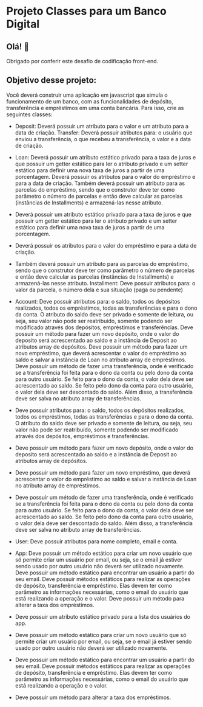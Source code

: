 # Projeto Classes para um Banco Digital

## Olá! 👋

Obrigado por conferir este desafio de codificação front-end.

## Objetivo desse projeto:

Você deverá construir uma aplicação em javascript que simula o funcionamento de um banco, com as funcionalidades de depósito, transferência e empréstimos em uma conta bancária. Para isso, crie as seguintes classes:

* Deposit: Deverá possuir um atributo para o valor e um atributo para a data de criação.
Transfer: Deverá possuir atributos para: o usuário que enviou a transferência, o que recebeu a transferência, o valor e a data de criação.

* Loan: Deverá possuir um atributo estático privado para a taxa de juros e que possuir um getter estático para ler o atributo privado e um setter estático para definir uma nova taxa de juros a partir de uma porcentagem. Deverá possuir os atributos para o valor do empréstimo e para a data de criação. Também deverá possuir um atributo para as parcelas do empréstimo, sendo que o construtor deve ter como parâmetro o número de parcelas e então deve calcular as parcelas (instâncias de Installments) e armazená-las nesse atributo.

* Deverá possuir um atributo estático privado para a taxa de juros e que possuir um getter estático para ler o atributo privado e um setter estático para definir uma nova taxa de juros a partir de uma porcentagem.

* Deverá possuir os atributos para o valor do empréstimo e para a data de criação.

* Também deverá possuir um atributo para as parcelas do empréstimo, sendo que o construtor deve ter como parâmetro o número de parcelas e então deve calcular as parcelas (instâncias de Installments) e armazená-las nesse atributo.
Installment: Deve possuir atributos para: o valor da parcela, o número dela e sua situação (paga ou pendente)

* Account: Deve possuir atributos para: o saldo, todos os depósitos realizados, todos os empréstimos, todas as transferências e para o dono da conta. O atributo do saldo deve ser privado e somente de leitura, ou seja, seu valor não pode ser reatribuído, somente podendo ser modificado através dos depósitos, empréstimos e transferências. Deve possuir um método para fazer um novo depósito, onde o valor do deposito será acrescentado ao saldo e a instância de Deposit ao atributos array de depósitos. Deve possuir um método para fazer um novo empréstimo, que deverá acrescentar o valor do empréstimo ao saldo e salvar a instância de Loan no atributo array de empréstimos. Deve possuir um método de fazer uma transferência, onde é verificado se a transferência foi feita para o dono da conta ou pelo dono da conta para outro usuário. Se feito para o dono da conta, o valor dela deve ser acrescentado ao saldo. Se feito pelo dono da conta para outro usuário, o valor dela deve ser descontado do saldo. Além disso, a transferência deve ser salva no atributo array de transferências.

* Deve possuir atributos para: o saldo, todos os depósitos realizados, todos os empréstimos, todas as transferências e para o dono da conta.
O atributo do saldo deve ser privado e somente de leitura, ou seja, seu valor não pode ser reatribuído, somente podendo ser modificado através dos depósitos, empréstimos e transferências.

* Deve possuir um método para fazer um novo depósito, onde o valor do deposito será acrescentado ao saldo e a instância de Deposit ao atributos array de depósitos.

* Deve possuir um método para fazer um novo empréstimo, que deverá acrescentar o valor do empréstimo ao saldo e salvar a instância de Loan no atributo array de empréstimos.

* Deve possuir um método de fazer uma transferência, onde é verificado se a transferência foi feita para o dono da conta ou pelo dono da conta para outro usuário. Se feito para o dono da conta, o valor dela deve ser acrescentado ao saldo. Se feito pelo dono da conta para outro usuário, o valor dela deve ser descontado do saldo. Além disso, a transferência deve ser salva no atributo array de transferências.

* User: Deve possuir atributos para nome completo, email e conta.
 
* App: Deve possuir um método estático para criar um novo usuário que só permite criar um usuário por email, ou seja, se o email já estiver sendo usado por outro usuário não deverá ser utilizado novamente. Deve possuir um método estático para encontrar um usuário a partir do seu email. Deve possuir métodos estáticos para realizar as operações de depósito, transferência e empréstimo. Elas devem ter como parâmetro as informações necessárias, como o email do usuário que está realizando a operação e o valor. Deve possuir um método para alterar a taxa dos empréstimos.

* Deve possuir um atributo estático privado para a lista dos usuários do app.

* Deve possuir um método estático para criar um novo usuário que só permite criar um usuário por email, ou seja, se o email já estiver sendo usado por outro usuário não deverá ser utilizado novamente.

* Deve possuir um método estático para encontrar um usuário a partir do seu email.
Deve possuir métodos estáticos para realizar as operações de depósito, transferência e empréstimo. Elas devem ter como parâmetro as informações necessárias, como o email do usuário que está realizando a operação e o valor.

* Deve possuir um método para alterar a taxa dos empréstimos.